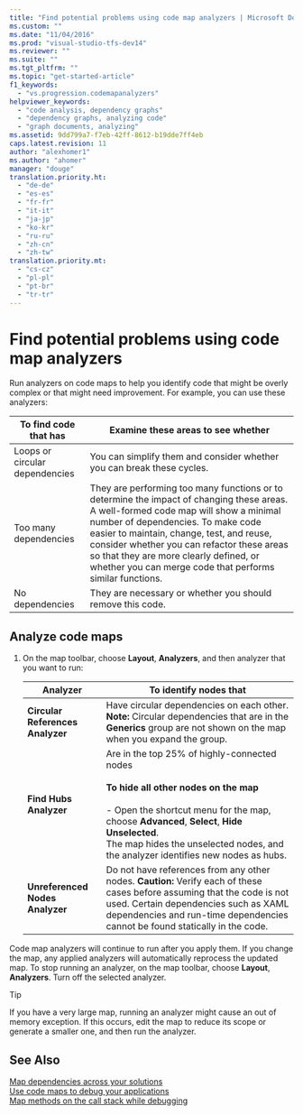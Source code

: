 ```yaml
---
title: "Find potential problems using code map analyzers | Microsoft Docs"
ms.custom: ""
ms.date: "11/04/2016"
ms.prod: "visual-studio-tfs-dev14"
ms.reviewer: ""
ms.suite: ""
ms.tgt_pltfrm: ""
ms.topic: "get-started-article"
f1_keywords: 
  - "vs.progression.codemapanalyzers"
helpviewer_keywords: 
  - "code analysis, dependency graphs"
  - "dependency graphs, analyzing code"
  - "graph documents, analyzing"
ms.assetid: 9dd799a7-f7eb-42ff-8612-b19dde7ff4eb
caps.latest.revision: 11
author: "alexhomer1"
ms.author: "ahomer"
manager: "douge"
translation.priority.ht: 
  - "de-de"
  - "es-es"
  - "fr-fr"
  - "it-it"
  - "ja-jp"
  - "ko-kr"
  - "ru-ru"
  - "zh-cn"
  - "zh-tw"
translation.priority.mt: 
  - "cs-cz"
  - "pl-pl"
  - "pt-br"
  - "tr-tr"
---
```

# Find potential problems using code map analyzers
Run analyzers on code maps to help you identify code that might be overly complex or that might need improvement. For example, you can use these analyzers:  
  
|**To find code that has**|**Examine these areas to see whether**|  
|-------------------------------|--------------------------------------------|  
|Loops or circular dependencies|You can simplify them and consider whether you can break these cycles.|  
|Too many dependencies|They are performing too many functions or to determine the impact of changing these areas. A well-formed code map will show a minimal number of dependencies. To make code easier to maintain, change, test, and reuse, consider whether you can refactor these areas so that they are more clearly defined, or whether you can merge code that performs similar functions.|  
|No dependencies|They are necessary or whether you should remove this code.|  
  
## Analyze code maps  
  
1.  On the map toolbar, choose **Layout**, **Analyzers**, and then analyzer that you want to run:  
  
    |**Analyzer**|**To identify nodes that**|  
    |------------------|--------------------------------|  
    |**Circular References  Analyzer**|Have circular dependencies on each other. **Note:**  Circular dependencies that are in the **Generics** group are not shown on the map when you expand the group.|  
    |**Find Hubs Analyzer**|Are in the top 25% of highly-connected nodes<br /><br /> **To hide all other nodes on the map**<br /><br /> -   Open the shortcut menu for the map, choose **Advanced**, **Select**, **Hide Unselected**.<br />     The map hides the unselected nodes, and the analyzer identifies new nodes as hubs.|  
    |**Unreferenced Nodes Analyzer**|Do not have references from any other nodes. **Caution:**  Verify each of these cases before assuming that the code is not used. Certain dependencies such as XAML dependencies and run-time dependencies cannot be found statically in the code.|  
  
 Code map analyzers will continue to run after you apply them. If you change the map, any applied analyzers will automatically reprocess the updated map. To stop running an analyzer, on the map toolbar, choose **Layout**, **Analyzers**. Turn off the selected analyzer.  
  
> [!TIP]
>  If you have a very large map, running an analyzer might cause an out of memory exception. If this occurs, edit the map to reduce its scope or generate a smaller one, and then run the analyzer.  
  
## See Also  
 [Map dependencies across your solutions](../modeling/map-dependencies-across-your-solutions.md)   
 [Use code maps to debug your applications](../modeling/use-code-maps-to-debug-your-applications.md)   
 [Map methods on the call stack while debugging](../debugger/map-methods-on-the-call-stack-while-debugging-in-visual-studio.md)